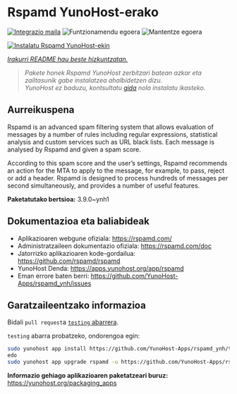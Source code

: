 <!--
Ohart ongi: README hau automatikoki sortu da <https://github.com/YunoHost/apps/tree/master/tools/readme_generator>ri esker
EZ editatu eskuz.
-->

# Rspamd YunoHost-erako

[![Integrazio maila](https://dash.yunohost.org/integration/rspamd.svg)](https://ci-apps.yunohost.org/ci/apps/rspamd/) ![Funtzionamendu egoera](https://ci-apps.yunohost.org/ci/badges/rspamd.status.svg) ![Mantentze egoera](https://ci-apps.yunohost.org/ci/badges/rspamd.maintain.svg)

[![Instalatu Rspamd YunoHost-ekin](https://install-app.yunohost.org/install-with-yunohost.svg)](https://install-app.yunohost.org/?app=rspamd)

*[Irakurri README hau beste hizkuntzatan.](./ALL_README.md)*

> *Pakete honek Rspamd YunoHost zerbitzari batean azkar eta zailtasunik gabe instalatzea ahalbidetzen dizu.*  
> *YunoHost ez baduzu, kontsultatu [gida](https://yunohost.org/install) nola instalatu ikasteko.*

## Aurreikuspena

Rspamd is an advanced spam filtering system that allows evaluation of messages by a number of rules including regular expressions, statistical analysis and custom services such as URL black lists. Each message is analysed by Rspamd and given a spam score.

According to this spam score and the user’s settings, Rspamd recommends an action for the MTA to apply to the message, for example, to pass, reject or add a header. Rspamd is designed to process hundreds of messages per second simultaneously, and provides a number of useful features.


**Paketatutako bertsioa:** 3.9.0~ynh1
## Dokumentazioa eta baliabideak

- Aplikazioaren webgune ofiziala: <https://rspamd.com/>
- Administratzaileen dokumentazio ofiziala: <https://rspamd.com/doc>
- Jatorrizko aplikazioaren kode-gordailua: <https://github.com/rspamd/rspamd>
- YunoHost Denda: <https://apps.yunohost.org/app/rspamd>
- Eman errore baten berri: <https://github.com/YunoHost-Apps/rspamd_ynh/issues>

## Garatzaileentzako informazioa

Bidali `pull request`a [`testing` abarrera](https://github.com/YunoHost-Apps/rspamd_ynh/tree/testing).

`testing` abarra probatzeko, ondorengoa egin:

```bash
sudo yunohost app install https://github.com/YunoHost-Apps/rspamd_ynh/tree/testing --debug
edo
sudo yunohost app upgrade rspamd -u https://github.com/YunoHost-Apps/rspamd_ynh/tree/testing --debug
```

**Informazio gehiago aplikazioaren paketatzeari buruz:** <https://yunohost.org/packaging_apps>
